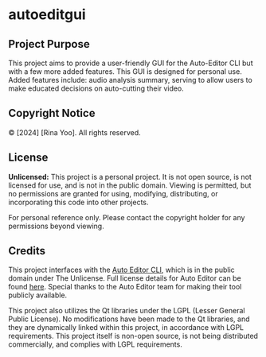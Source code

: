 # autoeditgui

## Project Purpose
This project aims to provide a user-friendly GUI for the Auto-Editor CLI but with a few more added features. This GUI is designed for personal use.
Added features include: audio analysis summary, serving to allow users to make educated decisions on auto-cutting their video.

## Copyright Notice
© [2024] [Rina Yoo]. All rights reserved.

## License
**Unlicensed:** This project is a personal project. It is not open source, is not licensed for use, and is not in the public domain. Viewing is permitted, but no permissions are granted for using, modifying, distributing, or incorporating this code into other projects.

For personal reference only. Please contact the copyright holder for any permissions beyond viewing.

## Credits
This project interfaces with the [Auto Editor CLI](https://github.com/WyattBlue/auto-editor), which is in the public domain under The Unlicense. Full license details for Auto Editor can be found [here](https://github.com/WyattBlue/auto-editor?tab=Unlicense-1-ov-file#readme).
Special thanks to the Auto Editor team for making their tool publicly available.

This project also utilizes the Qt libraries under the LGPL (Lesser General Public License). No modifications have been made to the Qt libraries, and they are dynamically linked within this project, in accordance with LGPL requirements. This project itself is non-open source, is not being distributed commercially, and complies with LGPL requirements.
